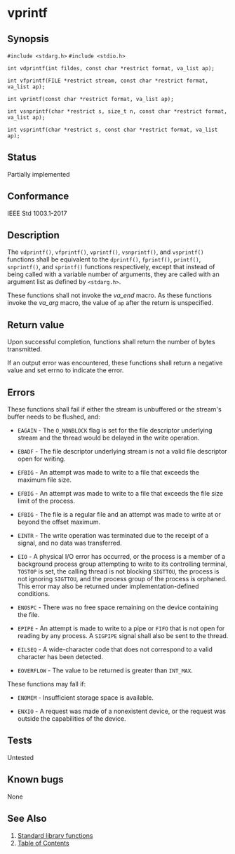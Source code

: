 # vprintf

## Synopsis

`#include <stdarg.h>`
`#include <stdio.h>`

`int vdprintf(int fildes, const char *restrict format, va_list ap);`

`int vfprintf(FILE *restrict stream, const char *restrict format, va_list ap);`

`int vprintf(const char *restrict format, va_list ap);`

`int vsnprintf(char *restrict s, size_t n, const char *restrict format, va_list ap);`

`int vsprintf(char *restrict s, const char *restrict format, va_list ap);`

## Status

Partially implemented

## Conformance

IEEE Std 1003.1-2017

<!-- #MUST_BE: update description from opengroup AND READ IT and check if it matches  -->
## Description

The `vdprintf()`, `vfprintf()`, `vprintf()`, `vsnprintf()`, and `vsprintf()` functions shall be equivalent to the
`dprintf()`, `fprintf()`, `printf()`, `snprintf()`, and `sprintf()` functions respectively, except that instead of
being called with a variable number of arguments, they are called with an argument list as defined by `<stdarg.h>`.

These functions shall not invoke the _va_end_ macro. As these functions invoke the _va_arg_ macro, the value of `ap`
after the return is unspecified.

## Return value

Upon successful completion, functions shall return the number of bytes transmitted.

If an output error was encountered, these functions shall return a negative value and set errno to indicate the error.

## Errors

These functions shall fail if either the stream is unbuffered or the stream's buffer needs to be flushed, and:

* `EAGAIN` - The `O_NONBLOCK` flag is set for the file descriptor underlying stream and the thread would be delayed in
the write operation.

* `EBADF` - The file descriptor underlying stream is not a valid file descriptor open for writing.

* `EFBIG` - An attempt was made to write to a file that exceeds the maximum file size.

* `EFBIG` - An attempt was made to write to a file that exceeds the file size limit of the process.

* `EFBIG` - The file is a regular file and an attempt was made to write at or beyond the offset maximum.

* `EINTR` - The write operation was terminated due to the receipt of a signal, and no data was transferred.

* `EIO` - A physical I/O error has occurred, or the process is a member of a background process group attempting to
 write to its controlling terminal, `TOSTOP` is set, the calling thread is not blocking `SIGTTOU`, the process is not
 ignoring `SIGTTOU`, and the process group of the process is orphaned. This error may also be returned under
 implementation-defined conditions.

* `ENOSPC` - There was no free space remaining on the device containing the file.

* `EPIPE` - An attempt is made to write to a pipe or `FIFO` that is not open for reading by any process. A `SIGPIPE`
signal shall also be sent to
the thread.

* `EILSEQ` - A wide-character code that does not correspond to a valid character has been detected.

* `EOVERFLOW` - The value to be returned is greater than `INT_MAX`.

These functions may fall if:

* `ENOMEM` - Insufficient storage space is available.

* `ENXIO` - A request was made of a nonexistent device, or the request was outside the capabilities of the device.

<!-- #MUST_BE: function by default shall be untested, when tested there should be a link to test location and test 
command for ia32 test runner  -->
## Tests

Untested

<!-- #MUST_BE: check for pending issues in  -->
## Known bugs

None

## See Also

1. [Standard library functions](../README.md)
2. [Table of Contents](../../../README.md)
